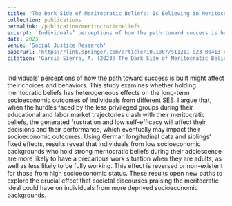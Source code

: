 ```yaml
---
title: "The Dark Side of Meritocratic Beliefs: Is Believing in Meritocracy Detrimental to Individuals from Low Socioeconomic Backgrounds?"
collection: publications
permalink: /publication/meritocraticbeliefs
excerpt: 'Individuals’ perceptions of how the path toward success is built might affect their choices and behaviors. This study examines whether holding meritocratic beliefs has heterogeneous effects on the long-term socioeconomic outcomes of individuals from different SES. I argue that, when the hurdles faced by the less privileged groups during their educational and labor market trajectories clash with their meritocratic beliefs, the generated frustration and low self-efficacy will affect their decisions and their performance, which eventually may impact their socioeconomic outcomes. Using German longitudinal data and siblings' fixed effects, results reveal that individuals from low socioeconomic backgrounds who hold strong meritocratic beliefs during their adolescence are more likely to have a precarious work situation when they are adults, as well as less likely to be fully working. This effect is reversed or non-existent for those from high socioeconomic status. These results open new paths to explore the crucial effect that societal discourses praising the meritocratic ideal could have on individuals from more deprived socioeconomic backgrounds.'
date: 2023
venue: 'Social Justice Research'
paperurl: 'https://link.springer.com/article/10.1007/s11211-023-00413-x'
citation: 'Garcia-Sierra, A. (2023) The Dark Side of Meritocratic Beliefs: is Believing in Meritocracy Detrimental to Individuals from Low Socioeconomic Backgrounds? Social Justice Research. 36, 385–409.'
---
```


Individuals’ perceptions of how the path toward success is built might affect their choices and behaviors. This study examines whether holding meritocratic beliefs has heterogeneous effects on the long-term socioeconomic outcomes of individuals from different SES. I argue that, when the hurdles faced by the less privileged groups during their educational and labor market trajectories clash with their meritocratic beliefs, the generated frustration and low self-efficacy will affect their decisions and their performance, which eventually may impact their socioeconomic outcomes. Using German longitudinal data and siblings' fixed effects, results reveal that individuals from low socioeconomic backgrounds who hold strong meritocratic beliefs during their adolescence are more likely to have a precarious work situation when they are adults, as well as less likely to be fully working. This effect is reversed or non-existent for those from high socioeconomic status. These results open new paths to explore the crucial effect that societal discourses praising the meritocratic ideal could have on individuals from more deprived socioeconomic backgrounds.